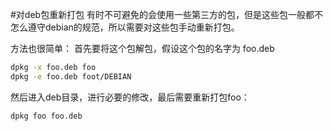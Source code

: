 #对deb包重新打包
有时不可避免的会使用一些第三方的包，但是这些包一般都不怎么遵守debian的规范，所以需要对这些包手动重新打包。

方法也很简单：
首先要将这个包解包，假设这个包的名字为 foo.deb
```sh
dpkg -x foo.deb foo
dpkg -e foo.deb foot/DEBIAN
```
然后进入deb目录，进行必要的修改，最后需要重新打包foo：
```sh
dpkg foo foo.deb
```